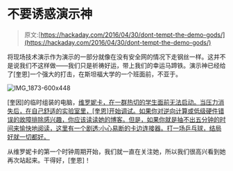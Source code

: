 # 不要诱惑演示神

> 原文:[https://hackaday.com/2016/04/30/dont-tempt-the-demo-gods/](https://hackaday.com/2016/04/30/dont-tempt-the-demo-gods/)

将现场技术演示作为演示的一部分就像在没有安全网的情况下走钢丝一样。这并不是说我们不这样做——我们只是祈祷好运，带上我们的幸运马蹄铁。演示神已经给了[奎恩]一个强大的打击，在斯坦福大学的一个班面前，不亚于。

![IMG_1873-600x448](../Images/2f6c738dd76346dd6a01609267cd3177.png)

[奎因]的临时组装的电脑，[维罗妮卡，在一群热切的学生面前无法启动。当压力消失后，在自己舒适的实验室里，[奎恩]开始调试。如果你对逆向计算或低级硬件错误的故障排除感兴趣，你应该读读她的博客。但是，如果你就是抽不出五分钟的时间来愉快地阅读，这里有一个剧透:小心易断的卡边连接器。打一场乒乓球，结局好就一切都好。](http://quinndunki.com/blondihacks/?p=2644)

从维罗妮卡的第一个时钟周期开始，我们就一直在关注她，所以我们很高兴看到她再次站起来。干得好，[奎恩]！